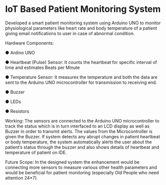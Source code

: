 # IoT Based Patient Monitoring System
Developed a smart patient monitoring system using Arduino UNO to monitor physiological parameters like heart rate and body temperature of a patient giving email notifications to user in case of abnormal condition.

Hardware Components:

●	Ardino UNO

●	Heartbeat (Pulse) Sensor: It counts the heartbeat for specific interval of time and estimates Beats per Minute

●	Temperature Sensor: It measures the temperature and both the data are sent to the Arduino UNO microcontroller for transmission to receiving end.

●	Buzzer

●	LEDs

●	Resistors

Working:
The sensors are connected to the Arduino UNO microcontroller to track the status which is in turn interfaced to an LCD display as well as Buzzer in order to transmit alerts. The values from the Microcontroller is given the Buzzer. If system detects any abrupt changes in patient heartbeat or body temperature, the system automatically alerts the user about the patient’s status through the buzzer and also shows details of heartbeat and temperature of patient on IDE.

Future Scope:
In the designed system the enhancement would be connecting more sensors to measure various other health parameters and would be beneficial for patient monitoring (especially Old People who need attention 24*7). 
